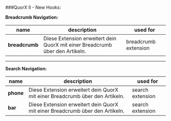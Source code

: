 ###QuorX II - New Hooks:

**Breadcrumb Navigation:**

name | description | used for
------------ | ------------- | ------------- 
**breadcrumb** | Diese Extension erweitert dein QuorX mit einer Breadcrumb über den Artikeln. | breadcrumb extension


*****


**Search Navigation:**

name | description | used for
------------ | ------------- | ------------- 
**phone** | Diese Extension erweitert dein QuorX mit einer Breadcrumb über den Artikeln. | search extension
**bar** | Diese Extension erweitert dein QuorX mit einer Breadcrumb über den Artikeln. | search extension
